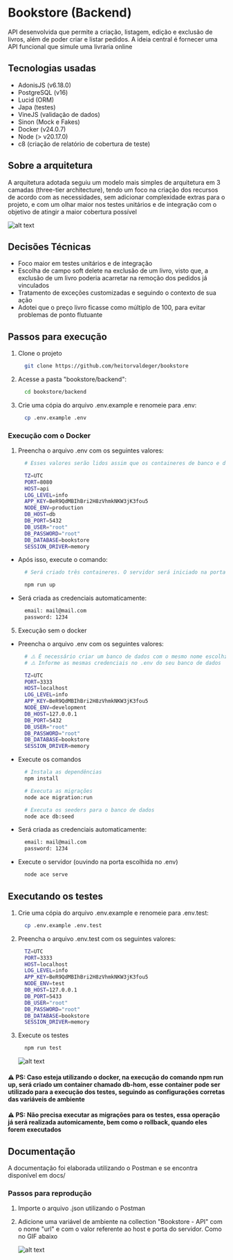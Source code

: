 # Bookstore (Backend)

API desenvolvida que permite a criação, listagem, edição e exclusão de livros, além de poder criar e listar pedidos. A ideia central é fornecer uma API funcional que simule uma livraria online

## Tecnologias usadas

- AdonisJS (v6.18.0)
- PostgreSQL (v16)
- Lucid (ORM)
- Japa (testes)
- VineJS (validação de dados)
- Sinon (Mock e Fakes)
- Docker (v24.0.7)
- Node (> v20.17.0)
- c8 (criação de relatório de cobertura de teste)

## Sobre a arquitetura

A arquitetura adotada seguiu um modelo mais simples de arquitetura em 3 camadas (three-tier architecture), tendo um foco na criação dos recursos de acordo com as necessidades, sem adicionar complexidade extras para o projeto, e com um olhar maior nos testes unitários e de integração com o objetivo de atingir a maior cobertura possível

![alt text](architecture.png)

## Decisões Técnicas

- Foco maior em testes unitários e de integração
- Escolha de campo soft delete na exclusão de um livro, visto que, a exclusão de um livro poderia acarretar na remoção dos pedidos já vinculados
- Tratamento de exceções customizadas e seguindo o contexto de sua ação
- Adotei que o preço livro ficasse como múltiplo de 100, para evitar problemas de ponto flutuante

## Passos para execução

1. Clone o projeto

   ```bash
     git clone https://github.com/heitorvaldeger/bookstore
   ```

2. Acesse a pasta "bookstore/backend":

   ```bash
     cd bookstore/backend
   ```

3. Crie uma cópia do arquivo .env.example e renomeie para .env:
   ```bash
     cp .env.example .env
   ```

### Execução com o Docker

1. Preencha o arquivo .env com os seguintes valores:

   ```bash
     # Esses valores serão lidos assim que os containeres de banco e da API forem criados

     TZ=UTC
     PORT=8080
     HOST=api
     LOG_LEVEL=info
     APP_KEY=BeR9QdMBIhBri2H8zVhmkNKW3jK3fou5
     NODE_ENV=production
     DB_HOST=db
     DB_PORT=5432
     DB_USER="root"
     DB_PASSWORD="root"
     DB_DATABASE=bookstore
     SESSION_DRIVER=memory
   ```

- Após isso, execute o comando:

  ```bash
    # Será criado três containeres. O servidor será iniciado na porta escolhida no .env

    npm run up
  ```

- Será criada as credenciais automaticamente:
  ```bash
    email: mail@mail.com
    password: 1234
  ```

5. Execução sem o docker

- Preencha o arquivo .env com os seguintes valores:

  ```bash
    # ⚠️ É necessário criar um banco de dados com o mesmo nome escolhido no .env
    # ⚠️ Informe as mesmas credenciais no .env do seu banco de dados

    TZ=UTC
    PORT=3333
    HOST=localhost
    LOG_LEVEL=info
    APP_KEY=BeR9QdMBIhBri2H8zVhmkNKW3jK3fou5
    NODE_ENV=development
    DB_HOST=127.0.0.1
    DB_PORT=5432
    DB_USER="root"
    DB_PASSWORD="root"
    DB_DATABASE=bookstore
    SESSION_DRIVER=memory
  ```

- Execute os comandos

  ```bash
    # Instala as dependências
    npm install

    # Executa as migrações
    node ace migration:run

    # Executa os seeders para o banco de dados
    node ace db:seed
  ```

- Será criada as credenciais automaticamente:

  ```bash
    email: mail@mail.com
    password: 1234
  ```

- Execute o servidor (ouvindo na porta escolhida no .env)
  ```bash
    node ace serve
  ```

## Executando os testes

1. Crie uma cópia do arquivo .env.example e renomeie para .env.test:

   ```bash
     cp .env.example .env.test
   ```

2. Preencha o arquivo .env.test com os seguintes valores:

   ```bash
     TZ=UTC
     PORT=3333
     HOST=localhost
     LOG_LEVEL=info
     APP_KEY=BeR9QdMBIhBri2H8zVhmkNKW3jK3fou5
     NODE_ENV=test
     DB_HOST=127.0.0.1
     DB_PORT=5433
     DB_USER="root"
     DB_PASSWORD="root"
     DB_DATABASE=bookstore
     SESSION_DRIVER=memory
   ```

3. Execute os testes

   ```bash
     npm run test
   ```

   ![alt text](coverage.png)

#### ⚠️ PS: Caso esteja utilizando o docker, na execução do comando **npm run up**, será criado um container chamado db-hom, esse container pode ser utilizado para a execução dos testes, seguindo as configurações corretas das variáveis de ambiente

#### ⚠️ PS: Não precisa executar as migrações para os testes, essa operação já será realizada automicamente, bem como o rollback, quando eles forem executados

## Documentação

A documentação foi elaborada utilizando o Postman e se encontra disponível em docs/

### Passos para reprodução

1. Importe o arquivo .json utilizando o Postman
2. Adicione uma variável de ambiente na collection "Bookstore - API" com o nome "url" e com o valor referente ao host e porta do servidor. Como no GIF abaixo
   
   ![alt text](import-postman.gif)
